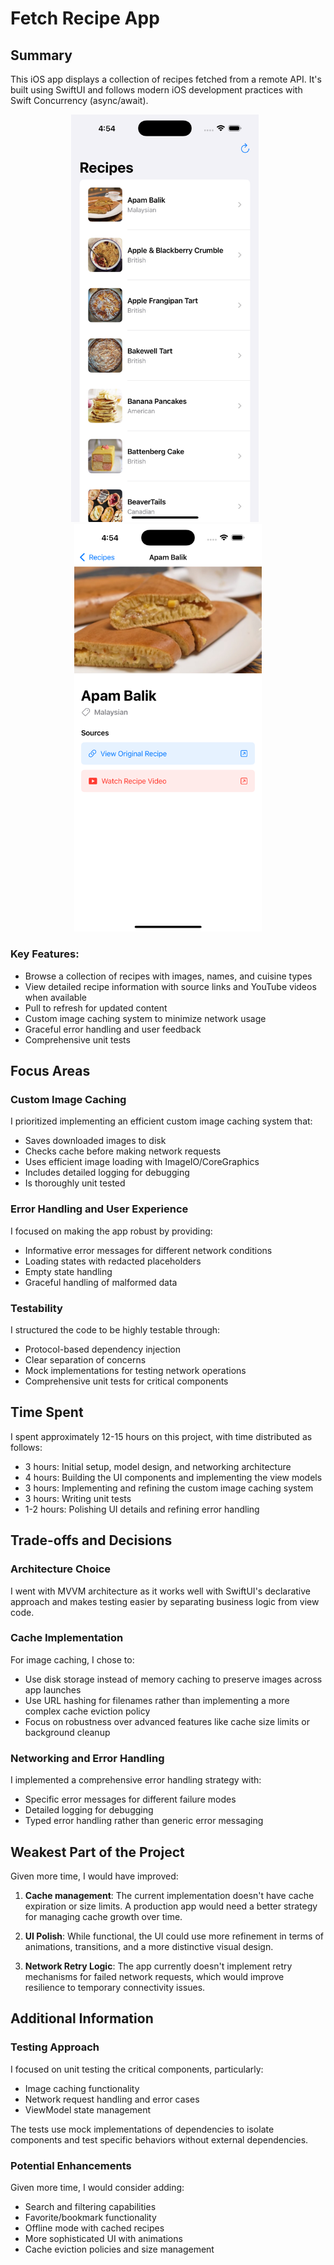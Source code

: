 # Fetch Recipe App

## Summary

This iOS app displays a collection of recipes fetched from a remote API. It's built using SwiftUI and follows modern iOS development practices with Swift Concurrency (async/await).

<p align="center">
  <img src="fetchTakeHome/Screenshots/results1.png" width="300" alt="Recipe List Screen" style="margin-right: 10px;"/>
  <img src="fetchTakeHome/Screenshots/details1.png" width="300" alt="Recipe Detail Screen"/>
</p>

### Key Features:
- Browse a collection of recipes with images, names, and cuisine types
- View detailed recipe information with source links and YouTube videos when available
- Pull to refresh for updated content
- Custom image caching system to minimize network usage
- Graceful error handling and user feedback
- Comprehensive unit tests

## Focus Areas

### Custom Image Caching
I prioritized implementing an efficient custom image caching system that:
- Saves downloaded images to disk
- Checks cache before making network requests
- Uses efficient image loading with ImageIO/CoreGraphics
- Includes detailed logging for debugging
- Is thoroughly unit tested

### Error Handling and User Experience
I focused on making the app robust by providing:
- Informative error messages for different network conditions
- Loading states with redacted placeholders
- Empty state handling
- Graceful handling of malformed data

### Testability
I structured the code to be highly testable through:
- Protocol-based dependency injection
- Clear separation of concerns
- Mock implementations for testing network operations
- Comprehensive unit tests for critical components

## Time Spent

I spent approximately 12-15 hours on this project, with time distributed as follows:
- 3 hours: Initial setup, model design, and networking architecture
- 4 hours: Building the UI components and implementing the view models
- 3 hours: Implementing and refining the custom image caching system
- 3 hours: Writing unit tests
- 1-2 hours: Polishing UI details and refining error handling

## Trade-offs and Decisions

### Architecture Choice
I went with MVVM architecture as it works well with SwiftUI's declarative approach and makes testing easier by separating business logic from view code.

### Cache Implementation
For image caching, I chose to:
- Use disk storage instead of memory caching to preserve images across app launches
- Use URL hashing for filenames rather than implementing a more complex cache eviction policy
- Focus on robustness over advanced features like cache size limits or background cleanup

### Networking and Error Handling
I implemented a comprehensive error handling strategy with:
- Specific error messages for different failure modes
- Detailed logging for debugging
- Typed error handling rather than generic error messaging

## Weakest Part of the Project

Given more time, I would have improved:

1. **Cache management**: The current implementation doesn't have cache expiration or size limits. A production app would need a better strategy for managing cache growth over time.

2. **UI Polish**: While functional, the UI could use more refinement in terms of animations, transitions, and a more distinctive visual design.

3. **Network Retry Logic**: The app currently doesn't implement retry mechanisms for failed network requests, which would improve resilience to temporary connectivity issues.

## Additional Information

### Testing Approach
I focused on unit testing the critical components, particularly:
- Image caching functionality
- Network request handling and error cases
- ViewModel state management

The tests use mock implementations of dependencies to isolate components and test specific behaviors without external dependencies.

### Potential Enhancements
Given more time, I would consider adding:
- Search and filtering capabilities
- Favorite/bookmark functionality
- Offline mode with cached recipes
- More sophisticated UI with animations
- Cache eviction policies and size management
